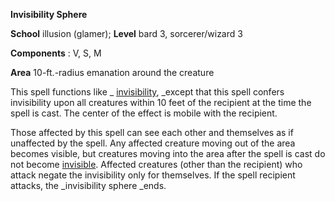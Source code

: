  **Invisibility Sphere**

**School** illusion (glamer); **Level** bard 3, sorcerer/wizard 3

**Components** : V, S, M

**Area** 10-ft.-radius emanation around the creature

This spell functions like _ [invisibility](invisibility.md#_invisibility), _except that this spell confers invisibility upon all creatures within 10 feet of the recipient at the time the spell is cast. The center of the effect is mobile with the recipient.

Those affected by this spell can see each other and themselves as if unaffected by the spell. Any affected creature moving out of the area becomes visible, but creatures moving into the area after the spell is cast do not become [invisible](../glossary.md#_invisible). Affected creatures (other than the recipient) who attack negate the invisibility only for themselves. If the spell recipient attacks, the _invisibility sphere _ends.

